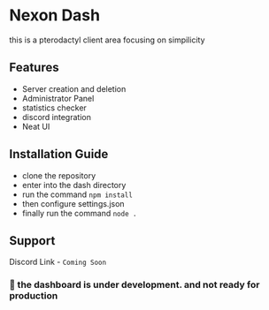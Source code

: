 # Nexon Dash
this is a pterodactyl client area focusing on simpilicity

## Features
- Server creation and deletion
- Administrator Panel
- statistics checker
- discord integration
- Neat UI

## Installation Guide
- clone the repository
- enter into the dash directory
- run the command `npm install`
- then configure settings.json
- finally run the command `node .`

## Support

Discord Link - `Coming Soon`

### 🚧 the dashboard is under development. and not ready for production

